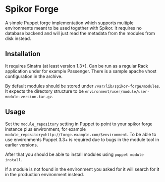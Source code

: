 Spikor Forge
============

A simple Puppet forge implementation which supports multiple environments meant to be used together with Spikor.
It requires no database backend and will just read the metadata from the modules from disk instead.

Installation
------------

It requires Sinatra (at least version 1.3+). Can be run as a regular Rack application under for example Passenger.
There is a sample apache vhost configuration in the archive.

By default modules should be stored under `/var/lib/spikor-forge/modules`. It expects the directory structure to be `environment/user/module/user-module-version.tar.gz`.

Usage
-----

Set the `module_repository` setting in Puppet to point to your spikor forge instance plus environment, for example `module_repository=http://forge.example.com/$environment`. To be able to use environments Puppet 3.3+ is required due to bugs in the module tool in earlier versions.

After that you should be able to install modules using `puppet module install`.

If a module is not found in the environment you asked for it will search for it in the production environment instead.
